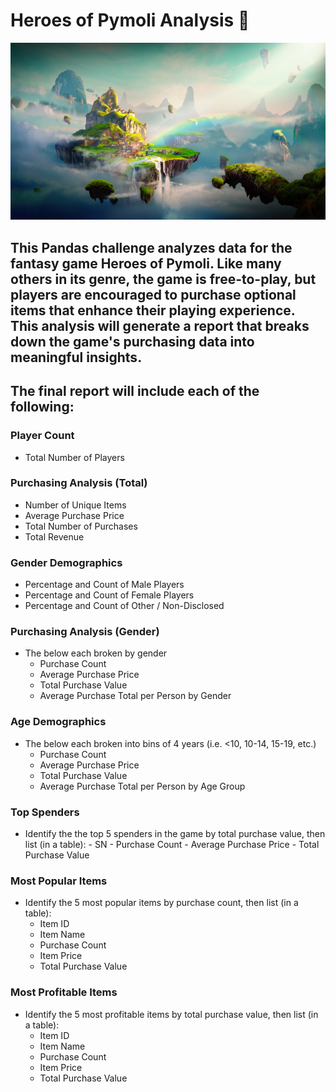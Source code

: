 # Heroes of Pymoli Analysis :panda_face:

![](Images/Fantasy.png)

## This Pandas challenge analyzes data for the fantasy game Heroes of Pymoli. Like many others in its genre, the game is free-to-play, but players are encouraged to purchase optional items that enhance their playing experience. This analysis will generate a report that breaks down the game's purchasing data into meaningful insights.

## The final report will include each of the following:

### Player Count
  - Total Number of Players
### Purchasing Analysis (Total)
  - Number of Unique Items
  - Average Purchase Price
  - Total Number of Purchases
  - Total Revenue
### Gender Demographics
  - Percentage and Count of Male Players
  - Percentage and Count of Female Players
  - Percentage and Count of Other / Non-Disclosed
### Purchasing Analysis (Gender)
  - The below each broken by gender
    - Purchase Count
    - Average Purchase Price
    - Total Purchase Value
    - Average Purchase Total per Person by Gender
### Age Demographics
  - The below each broken into bins of 4 years (i.e. <10, 10-14, 15-19, etc.)
    - Purchase Count
    - Average Purchase Price
    - Total Purchase Value
    - Average Purchase Total per Person by Age Group
### Top Spenders
   - Identify the the top 5 spenders in the game by total purchase value, then list (in a table):
    - SN
    - Purchase Count
    - Average Purchase Price
    - Total Purchase Value
### Most Popular Items
  - Identify the 5 most popular items by purchase count, then list (in a table):
    - Item ID
    - Item Name
    - Purchase Count
    - Item Price
    - Total Purchase Value
### Most Profitable Items
  - Identify the 5 most profitable items by total purchase value, then list (in a table):
    - Item ID
    - Item Name
    - Purchase Count
    - Item Price
    - Total Purchase Value
